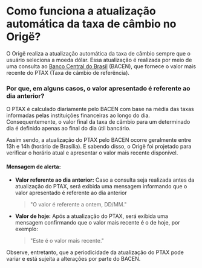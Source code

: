 # Como funciona a atualização automática da taxa de câmbio no Origë?
O Origë realiza a atualização automática da taxa de câmbio sempre que o usuário seleciona a moeda dólar. Essa atualização é realizada por meio de uma consulta ao [Banco Central do Brasil](https://www.bcb.gov.br) (BACEN), que fornece o valor mais recente do PTAX (Taxa de câmbio de referência).

### Por que, em alguns casos, o valor apresentado é referente ao dia anterior?

O PTAX é calculado diariamente pelo BACEN com base na média das taxas informadas pelas instituições financeiras ao longo do dia. Consequentemente, o valor final da taxa de câmbio para um determinado dia é definido apenas ao final do dia útil bancário.

Assim sendo, a atualização do PTAX pelo BACEN ocorre geralmente entre 13h e 14h (horário de Brasília). E sabendo disso, o Origë foi projetado para verificar o horário atual e apresentar o valor mais recente disponível.

#### Mensagem de alerta:
- **Valor referente ao dia anterior:** Caso a consulta seja realizada antes da atualização do PTAX, será exibida uma mensagem informando que o valor apresentado é referente ao dia anterior
  > "O valor é referente a ontem, DD/MM."

- **Valor de hoje:** Após a atualização do PTAX, será exibida uma mensagem confirmando que o valor mais recente é o de hoje, por exemplo: 
  > "Este é o valor mais recente."

Observe, entretanto, que a periodicidade da atualização do PTAX pode variar e está sujeita a alterações por parte do BACEN.